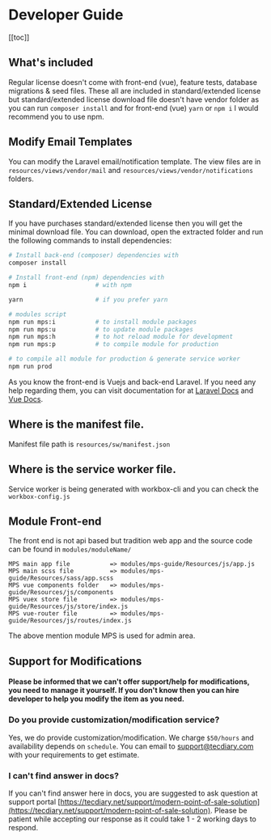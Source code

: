 # Developer Guide

[[toc]]

## What's included

Regular license doesn't come with front-end (vue), feature tests, database migrations & seed files. These all are included in standard/extended license but standard/extended license download file doesn't have vendor folder as you can run `composer install` and for front-end (vue) `yarn` or `npm i` I would recommend you to use npm.

## Modify Email Templates

You can modify the Laravel email/notification template. The view files are in `resources/views/vendor/mail` and `resources/views/vendor/notifications` folders.

## Standard/Extended License

If you have purchases standard/extended license then you will get the minimal download file. You can download, open the extracted folder and run the following commands to install dependencies:

```bash
# Install back-end (composer) dependencies with
composer install

# Install front-end (npm) dependencies with
npm i                   # with npm

yarn                    # if you prefer yarn

# modules script
npm run mps:i           # to install module packages
npm run mps:u           # to update module packages
npm run mps:h           # to hot reload module for development
npm run mps:p           # to compile module for production

# to compile all module for production & generate service worker
npm run prod
```

As you know the front-end is Vuejs and back-end Laravel. If you need any help regarding them, you can visit documentation for at [Laravel Docs](https://laravel.com/docs) and [Vue Docs](https://vuejs.org/v2/guide).

## Where is the manifest file.

Manifest file path is `resources/sw/manifest.json`

## Where is the service worker file.

Service worker is being generated with workbox-cli and you can check the `workbox-config.js`

## Module Front-end

The front end is not api based but tradition web app and the source code can be found in `modules/moduleName/`

```text
MPS main app file           => modules/mps-guide/Resources/js/app.js
MPS main scss file          => modules/mps-guide/Resources/sass/app.scss
MPS vue components folder   => modules/mps-guide/Resources/js/components
MPS vuex store file         => modules/mps-guide/Resources/js/store/index.js
MPS vue-router file         => modules/mps-guide/Resources/js/routes/index.js
```

The above mention module MPS is used for admin area.

## Support for Modifications

#### Please be informed that we can't offer support/help for modifications, you need to manage it yourself. If you don't know then you can hire developer to help you modify the item as you need.

### Do you provide customization/modification service?

Yes, we do provide customization/modification. We charge `$50/hours` and availability depends on `schedule`. You can email to support@tecdiary.com with your requirements to get estimate.

### I can't find answer in docs?

If you can't find answer here in docs, you are suggested to ask question at support portal [https://tecdiary.net/support/modern-point-of-sale-solution](https://tecdiary.net/support/modern-point-of-sale-solution). Please be patient while accepting our response as it could take 1 - 2 working days to respond.
